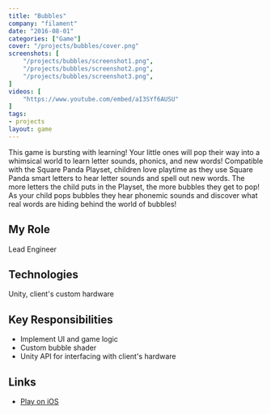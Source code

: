 ```yaml
---
title: "Bubbles"
company: "filament"
date: "2016-08-01"
categories: ["Game"]
cover: "/projects/bubbles/cover.png"
screenshots: [
    "/projects/bubbles/screenshot1.png",
    "/projects/bubbles/screenshot2.png",
    "/projects/bubbles/screenshot3.png",
]
videos: [
    "https://www.youtube.com/embed/aI3SYf6AUSU"
]
tags:
- projects
layout: game
---
```


This game is bursting with learning! Your little ones will pop their way into a whimsical world to learn letter sounds, phonics, and new words! Compatible with the Square Panda Playset, children love playtime as they use Square Panda smart letters to hear letter sounds and spell out new words. The more letters the child puts in the Playset, the more bubbles they get to pop! As your child pops bubbles they hear phonemic sounds and discover what real words are hiding behind the world of bubbles! 

## My Role
Lead Engineer

## Technologies
Unity, client's custom hardware

## Key Responsibilities
* Implement UI and game logic
* Custom bubble shader
* Unity API for interfacing with client's hardware

## Links
* [Play on iOS](https://itunes.apple.com/us/app/square-panda-bubbles/id1162301083?mt=8)